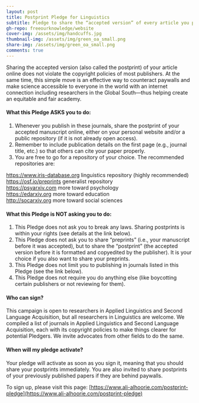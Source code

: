 ```yaml
---
layout: post
title: Postprint Pledge for Linguistics
subtitle: Pledge to share the “accepted version” of every article you publish
gh-repo: freeourknowledge/website
cover-img: /assets/img/handcuffs.jpg
thumbnail-img: /assets/img/green_oa_small.png
share-img: /assets/img/green_oa_small.png
comments: true
---
```


Sharing the accepted version (also called the postprint) of your article online does not violate the copyright policies of most publishers. At the same time, this simple move is an effective way to counteract paywalls and make science accessible to everyone in the world with an internet connection including researchers in the Global South—thus helping create an equitable and fair academy. 

#### What this Pledge ASKS you to do:
1. Whenever you publish in these journals, share the postprint of your accepted manuscript online, either on your personal website and/or a public repository (if it is not already open access). 
2. Remember to include publication details on the first page (e.g., journal title, etc.) so that others can cite your paper properly.
3. You are free to go for a repository of your choice. The recommended repositories are:

<https://www.iris-database.org> linguistics repository (highly recommended) \
<https://osf.io/preprints> generalist repository \
<https://psyarxiv.com> more toward psychology \
<https://edarxiv.org> more toward education \
<http://socarxiv.org> more toward social sciences 

#### What this Pledge is NOT asking you to do:
1. This Pledge does not ask you to break any laws. Sharing postprints is within your rights (see details at the link below).
2. This Pledge does not ask you to share “preprints” (i.e., your manuscript before it was accepted), but to share the “postprint” (the accepted version before it is formatted and copyedited by the publisher). It is your choice if you also want to share your preprints.
3. This Pledge does not limit you to publishing in journals listed in this Pledge (see the link below).
4. This Pledge does not require you do anything else (like boycotting certain publishers or not reviewing for them).

#### Who can sign? 
This campaign is open to researchers in Applied Linguistics and Second Language Acquisition, but all researchers in Linguistics are welcome. We compiled a list of journals in Applied Linguistics and Second Language Acquisition, each with its copyright policies to make things clearer for potential Pledgers. We invite advocates from other fields to do the same.

#### When will my pledge activate? 
Your pledge will activate as soon as you sign it, meaning that you should share your postprints immediately. You are also invited to share postprints of your previously published papers if they are behind paywalls.

To sign up, please visit this page: 
[https://www.ali-alhoorie.com/postprint-pledge](https://www.ali-alhoorie.com/postprint-pledge)

